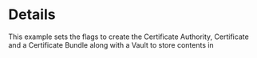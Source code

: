 # Details

This example sets the flags to create the Certificate Authority, Certificate and a Certificate Bundle along with a Vault to store contents in